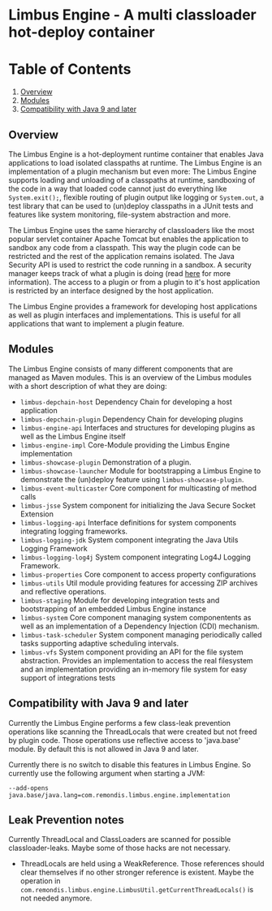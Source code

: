 # Limbus Engine - A multi classloader hot-deploy container

# Table of Contents
1. [Overview](#overview)
2. [Modules](#modules)
3. [Compatibility with Java 9 and later](#compatibility-with-java-9-and-later)

## Overview

The Limbus Engine is a hot-deployment runtime container that enables Java applications to load isolated classpaths at runtime. The Limbus Engine is an implementation of a plugin mechanism but even more: The Limbus Engine supports loading and unloading of a classpaths at runtime, sandboxing of the code in a way that loaded code cannot just do everything like `System.exit();`, flexible routing of plugin output like logging or `System.out`, a test library that can be used to (un)deploy classpaths in a JUnit tests and features like system monitoring, file-system abstraction and more.

The Limbus Engine uses the same hierarchy of classloaders like the most popular servlet container Apache Tomcat but enables the application to sandbox any code from a classpath. This way the plugin code can be restricted and the rest of the application remains isolated. The Java Security API is used to restrict the code running in a sandbox. A security manager keeps track of what a plugin is doing (read [here](http://openbook.rheinwerk-verlag.de/java7/1507_22_003.html) for more information). The access to a plugin or from a plugin to it's host application is restricted by an interface designed by the host application.

The Limbus Engine provides a framework for developing host applications as well as plugin interfaces and implementations. This is useful for all applications that want to implement a plugin feature.

## Modules

The Limbus Engine consists of many different components that are managed as Maven modules. This is an overview of the Limbus modules with a short description of what they are doing:

- `limbus-depchain-host` Dependency Chain for developing a host application
- `limbus-depchain-plugin`  Dependency Chain for developing plugins
- `limbus-engine-api`  Interfaces and structures for developing plugins as well as the Limbus Engine itself
- `limbus-engine-impl`  Core-Module providing the Limbus Engine implementation
- `limbus-showcase-plugin`  Demonstration of a plugin.
- `limbus-showcase-launcher` Module for bootstrapping a Limbus Engine to demonstrate the (un)deploy feature using `limbus-showcase-plugin`.
- `limbus-event-multicaster`  Core component for multicasting of method calls
- `limbus-jsse`  System component for initializing the Java Secure Socket Extension
- `limbus-logging-api`  Interface definitions for system components integrating logging frameworks.
- `limbus-logging-jdk`  System component integrating the Java Utils Logging Framework
- `limbus-logging-log4j`  System component integrating Log4J Logging Framework.
- `limbus-properties`  Core component to access property configurations
- `limbus-utils`  Util module providing features for accessing ZIP archives and reflective operations.
- `limbus-staging`  Module for developing integration tests and bootstrapping of an embedded Limbus Engine instance
- `limbus-system`  Core component managing system componentents as well as an implementation of a Dependency Injection (CDI) mechanism.
- `limbus-task-scheduler`  System component managing periodically called tasks supporting adaptive scheduling intervals.
- `limbus-vfs`   System component providing an API for the file system abstraction. Provides an implementation to access the real filesystem and an implementation providing an in-memory file system for easy support of integrations tests


## Compatibility with Java 9 and later

Currently the Limbus Engine performs a few class-leak prevention operations like scanning the ThreadLocals that were created but not freed by plugin code. Those operations use reflective access to 'java.base' module. By default this is not allowed in Java 9 and later.

Currently there is no switch to disable this features in Limbus Engine. So currently use the following argument when starting a JVM:

```
--add-opens java.base/java.lang=com.remondis.limbus.engine.implementation
```

## Leak Prevention notes

Currently ThreadLocal and ClassLoaders are scanned for possible classloader-leaks. Maybe some of those hacks are not necessary.

- ThreadLocals are held using a WeakReference. Those references should clear themselves if no other stronger reference is existent. Maybe the operation in `com.remondis.limbus.engine.LimbusUtil.getCurrentThreadLocals()` is not needed anymore.

